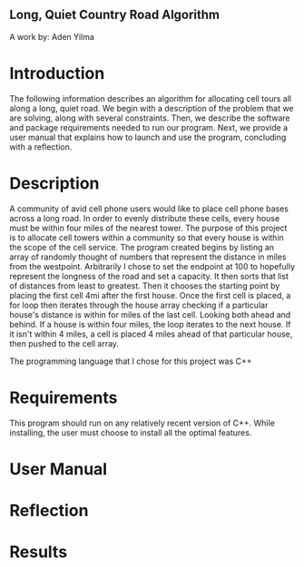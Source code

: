 ## Long, Quiet Country Road Algorithm
A work by: Aden Yilma

# Introduction
The following information describes an algorithm for allocating cell tours all along a long, quiet road. We begin with a description of the problem that we are solving, along with several constraints. Then, we describe the software and package requirements needed to run our program. Next, we provide a user manual that explains how to launch and use the program, concluding with a reflection.

# Description
A community of avid cell phone users would like to place cell phone bases across a long road. In order to evenly distribute these cells, every house must be within four miles of the nearest tower. The purpose of this project is to allocate cell towers within a community so that every house is within the scope of the cell service.
The program created begins by listing an array of randomly thought of numbers that represent the distance in miles from the westpoint. Arbitrarily I chose to set the endpoint at 100 to hopefully represent the longness of the road and set a capacity. It then sorts that list of distances from least to greatest. Then it chooses the starting point by placing the first cell 4mi after the first house. Once the first cell is placed, a for loop then iterates through the house array checking if a particular house's distance is within for miles of the last cell. Looking both ahead and behind. If a house is within four miles, the loop iterates to the next house. If it isn't within 4 miles, a cell is placed 4 miles ahead of that particular house, then pushed to the cell array.
 
The programming language that I chose for this project was C++

# Requirements
This program should run on any relatively recent version of C++. While installing, the user must choose to install all the optimal features.

# User Manual

# Reflection

# Results

 
